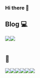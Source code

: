 ### Hi there 👋<br>

## Blog 💻
<div style="display:flex; flex-direction:row;">
    <a href="https://hub1234.tistory.com">
        <img src="https://img.shields.io/badge/Tistory-000000?style=for-the-badge&logo=Tistory&logoColor=white"> 
    </a>
    <a href="https://jacksnotion.notion.site/f0b20069be0649d5aa3cce2a1ea254bc">
        <img src="https://img.shields.io/badge/Notion-9999FF?style=for-the-badge&logo=Notion&logoColor=white"> 
    </a>
  
</div><br>

## 🔨
<div style="display:flex; flex-direction:row;">
    <img src="https://img.shields.io/badge/Unity-FFFFFF?style=for-the-badge&logo=Unity&logoColor=black">
    <img src="https://img.shields.io/badge/UnrealEngine-0E1128?style=for-the-badge&logo=UnrealEngine&logoColor=white">
    <br>
    <img src="https://img.shields.io/badge/C++-00599C?style=for-the-badge&logo=C++&logoColor=white">
    <img src="https://img.shields.io/badge/C#-A8B9CC?style=for-the-badge&logo=C#&logoColor=white">
    <br>
    <img src="https://img.shields.io/badge/.NET-512BD4?style=for-the-badge&logo=.NET&logoColor=black">
    <img src="https://img.shields.io/badge/firebase-FFCA28?style=for-the-badge&logo=firebase&logoColor=white">
    <br>
</div><br>
</div>
<!--
**rlawor95/rlawor95** is a ✨ _special_ ✨ repository because its `README.md` (this file) appears on your GitHub profile.

Here are some ideas to get you started:

- 🔭 I’m currently working on ...
- 🌱 I’m currently learning ...
- 👯 I’m looking to collaborate on ...
- 🤔 I’m looking for help with ...
- 💬 Ask me about ...
- 📫 How to reach me: ...
- 😄 Pronouns: ...
- ⚡ Fun fact: ...
-->
